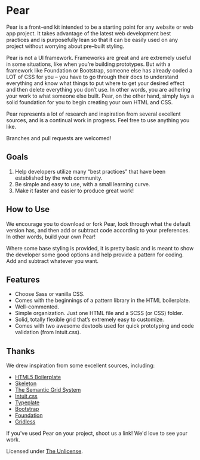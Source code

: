 # Pear
Pear is a front–end kit intended to be a starting point for any website or web app project. It takes advantage of the latest web development best practices and is purposefully lean so that it can be easily used on any project without worrying about pre–built styling.

Pear is not a UI framework. Frameworks are great and are extremely useful in some situations, like when you’re building prototypes. But with a framework like Foundation or Bootstrap, someone else has already coded a LOT of CSS for you – you have to go through their docs to understand everything and know what things to put where to get your desired effect and then delete everything you don’t use. In other words, you are adhering your work to what someone else built. Pear, on the other hand, simply lays a solid foundation for you to begin creating your own HTML and CSS. 

Pear represents a lot of research and inspiration from several excellent sources, and is a continual work in progress. Feel free to use anything you like.

Branches and pull requests are welcomed!

## Goals
1. Help developers utilize many “best practices” that have been established by the web community.
2. Be simple and easy to use, with a small learning curve.
3. Make it faster and easier to produce great work!

## How to Use
We encourage you to download or fork Pear, look through what the default version has, and then add or subtract code according to your preferences. In other words, build your own Pear!

Where some base styling is provided, it is pretty basic and is meant to show the developer some good options and help provide a pattern for coding. Add and subtract whatever you want.

## Features
- Choose Sass or vanilla CSS.
- Comes with the beginnings of a pattern library in the HTML boilerplate. 
- Well–commented. 
- Simple organization. Just one HTML file and a SCSS (or CSS) folder. 
- Solid, totally flexible grid that’s extremely easy to customize.
- Comes with two awesome devtools used for quick prototyping and code validation (from Intuit.css).

## Thanks
We drew inspiration from some excellent sources, including:
- [HTML5 Boilerplate](https://github.com/h5bp/html5-boilerplate)
- [Skeleton](https://github.com/dhg/Skeleton)
- [The Semantic Grid System](https://github.com/twigkit/semantic.gs)
- [Intuit.css](http://inuitcss.com/) 
- [Typeplate](http://typeplate.com/)
- [Bootstrap](http://getbootstrap.com/)
- [Foundation](http://foundation.zurb.com/index.html)
- [Gridless](http://thatcoolguy.github.io/gridless-boilerplate/)

If you've used Pear on your project, shoot us a link! We'd love to see your work.

Licensed under [The Unlicense](http://unlicense.org/).